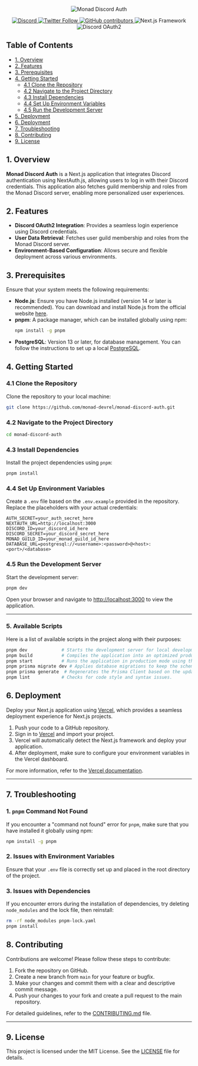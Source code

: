 <p align="center">
    <img alt="Monad Discord Auth" src="https://i.imgur.com/GQhIE2g.jpeg">
</p>

<p align="center">
    <a href="https://discord.gg/T7KKNT4cng">
        <img src="https://img.shields.io/badge/Discord-Monad%20Developers-7289DA?logo=discord&logoColor=white" alt="Discord">
    </a>
    <a href="https://x.com/monad_xyz">
        <img src="https://img.shields.io/twitter/follow/Monad?style=social" alt="Twitter Follow">
    </a>
    <a href="https://github.com/monad-devrel/monad-discord-auth">
        <img src="https://img.shields.io/github/contributors/monad-devrel/monad-discord-auth" alt="GitHub contributors">
    </a>
    <img src="https://img.shields.io/badge/Next.js-Framework-000000?logo=next.js" alt="Next.js Framework">
    <img src="https://img.shields.io/badge/Discord-OAuth2-7289DA?logo=discord" alt="Discord OAuth2">

</p>

## <a name='TableofContents'></a>Table of Contents

- [1. Overview](#1-overview)
- [2. Features](#2-features)
- [3. Prerequisites](#3-prerequisites)
- [4. Getting Started](#4-getting-started)
  - [4.1 Clone the Repository](#41-clone-the-repository)
  - [4.2 Navigate to the Project Directory](#42-navigate-to-the-project-directory)
  - [4.3 Install Dependencies](#43-install-dependencies)
  - [4.4 Set Up Environment Variables](#44-set-up-environment-variables)
  - [4.5 Run the Development Server](#45-run-the-development-server)
- [5. Deployment](#5-available-scripts)
- [6. Deployment](#6-deployment)
- [7. Troubleshooting](#6-troubleshooting)
- [8. Contributing](#7-contributing)
- [9. License](#8-license)

## 1. Overview

**Monad Discord Auth** is a Next.js application that integrates Discord authentication using NextAuth.js, allowing users to log in with their Discord credentials. This application also fetches guild membership and roles from the Monad Discord server, enabling more personalized user experiences.

## 2. Features

- **Discord OAuth2 Integration**: Provides a seamless login experience using Discord credentials.
- **User Data Retrieval**: Fetches user guild membership and roles from the Monad Discord server.
- **Environment-Based Configuration**: Allows secure and flexible deployment across various environments.

## 3. Prerequisites

Ensure that your system meets the following requirements:

- **Node.js**: Ensure you have Node.js installed (version 14 or later is recommended). You can download and install Node.js from the official website [here](https://nodejs.org/en/).
- **pnpm**: A package manager, which can be installed globally using npm:
  ```bash
  npm install -g pnpm
  ```
- **PostgreSQL**: Version 13 or later, for database management. You can follow the instructions to set up a local [PostgreSQL](https://www.prisma.io/dataguide/postgresql/setting-up-a-local-postgresql-database).

## 4. Getting Started

### 4.1 Clone the Repository

Clone the repository to your local machine:

```bash
git clone https://github.com/monad-devrel/monad-discord-auth.git
```

### 4.2 Navigate to the Project Directory

```bash
cd monad-discord-auth
```

### 4.3 Install Dependencies

Install the project dependencies using `pnpm`:

```bash
pnpm install
```

### 4.4 Set Up Environment Variables

Create a `.env` file based on the `.env.example` provided in the repository. Replace the placeholders with your actual credentials:

```env
AUTH_SECRET=your_auth_secret_here
NEXTAUTH_URL=http://localhost:3000
DISCORD_ID=your_discord_id_here
DISCORD_SECRET=your_discord_secret_here
MONAD_GUILD_ID=your_monad_guild_id_here
DATABASE_URL=postgresql://<username>:<password>@<host>:<port>/<database>
```

### 4.5 Run the Development Server

Start the development server:

```bash
pnpm dev
```

Open your browser and navigate to [http://localhost:3000](http://localhost:3000) to view the application.

---

### 5. Available Scripts

Here is a list of available scripts in the project along with their purposes:

```bash
pnpm dev             # Starts the development server for local development and testing.
pnpm build           # Compiles the application into an optimized production build.
pnpm start           # Runs the application in production mode using the compiled files.
pnpm prisma migrate dev # Applies database migrations to keep the schema in sync with your Prisma schema.
pnpm prisma generate  # Regenerates the Prisma Client based on the updated schema.
pnpm lint            # Checks for code style and syntax issues.
```

## 6. Deployment

Deploy your Next.js application using [Vercel](https://vercel.com/), which provides a seamless deployment experience for Next.js projects.

1. Push your code to a GitHub repository.
2. Sign in to [Vercel](https://vercel.com/) and import your project.
3. Vercel will automatically detect the Next.js framework and deploy your application.
4. After deployment, make sure to configure your environment variables in the Vercel dashboard.

For more information, refer to the [Vercel documentation](https://vercel.com/docs).

---

## 7. Troubleshooting

### 1. `pnpm` Command Not Found

If you encounter a "command not found" error for `pnpm`, make sure that you have installed it globally using npm:

```bash
npm install -g pnpm
```

### 2. Issues with Environment Variables

Ensure that your `.env` file is correctly set up and placed in the root directory of the project.

### 3. Issues with Dependencies

If you encounter errors during the installation of dependencies, try deleting `node_modules` and the lock file, then reinstall:

```bash
rm -rf node_modules pnpm-lock.yaml
pnpm install
```

## 8. Contributing

Contributions are welcome! Please follow these steps to contribute:

1. Fork the repository on GitHub.
2. Create a new branch from `main` for your feature or bugfix.
3. Make your changes and commit them with a clear and descriptive commit message.
4. Push your changes to your fork and create a pull request to the main repository.

For detailed guidelines, refer to the [CONTRIBUTING.md](CONTRIBUTING.md) file.

---

## 9. License

This project is licensed under the MIT License. See the [LICENSE](LICENSE.md) file for details.
